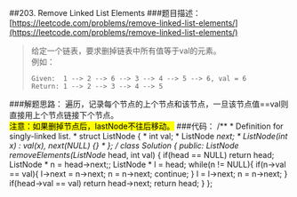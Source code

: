##203. Remove Linked List Elements
###题目描述：[https://leetcode.com/problems/remove-linked-list-elements/](https://leetcode.com/problems/remove-linked-list-elements/)
> 给定一个链表，要求删掉链表中所有值等于val的元素。     
> 例如：  
>  
>     Given:  1 --> 2 --> 6 --> 3 --> 4 --> 5 --> 6, val = 6    
>     Return: 1 --> 2 --> 3 --> 4 --> 5

###解题思路：
遍历，记录每个节点的上个节点和该节点，一旦该节点值==val则直接用上个节点链接下个节点。    
<mark>注意：如果删掉节点后，lastNode不往后移动。</mark>
###代码：
	/**
	 * Definition for singly-linked list.
	 * struct ListNode {
	 *     int val;
	 *     ListNode *next;
	 *     ListNode(int x) : val(x), next(NULL) {}
	 * };
	 */
	class Solution {
	public:
	    ListNode* removeElements(ListNode* head, int val) {
	        if(head == NULL)
	            return head;
	        ListNode * n = head->next;;
	        ListNode * l = head;
	        while(n != NULL){
	            if(n->val == val){
	                l->next = n->next;
	                n = n->next;
	                continue;
	            }
	            l = l->next;
	            n = n->next;
	        }
	        if(head->val == val)
	            return head->next;
	        return head;
	    }
	};